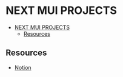 # NEXT MUI PROJECTS

- [NEXT MUI PROJECTS](#next-mui-projects)
  - [Resources](#resources)

## Resources

- [Notion](https://www.notion.so/lio-nguyen/UI-Library-767b4b6e3de04f8688987d2c5eeeb905?pvs=4)
